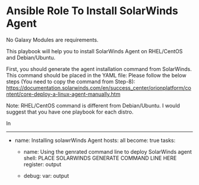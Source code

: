 # Ansible Role To Install SolarWinds Agent
No Galaxy Modules are requirements.

This playbook will help you to install SolarWinds Agent on RHEL/CentOS and Debian/Ubuntu.

First, you should generate the agent installation command from SolarWinds. This command should be placed in the YAML file: 
Please follow the below steps (You need to copy the command from Step-8):
https://documentation.solarwinds.com/en/success_center/orionplatform/content/core-deploy-a-linux-agent-manually.htm

Note: RHEL/CentOS command is different from Debian/Ubuntu. I would suggest that you have one playbook for each distro. 

In 

---
- name: Installing solawrWinds Agent
  hosts: all
  become: true
  tasks:
    - name: Using the genrated command line to deploy SolarWinds agent
      shell: PLACE SOLARWINDS GENERATE COMMAND LINE HERE
      register: output

    - debug:
        var: output
